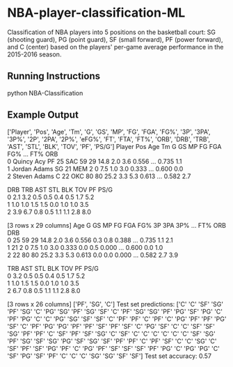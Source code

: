 # NBA-player-classification-ML
Classification of NBA players into 5 positions on the basketball court: SG (shooting guard), PG (point guard), SF (small forward), PF (power forward), and C (center) based on the players' per-game average performance in the 2015-2016 season.
## Running Instructions
python NBA-Classification
## Example Output
['Player', 'Pos', 'Age', 'Tm', 'G', 'GS', 'MP', 'FG', 'FGA', 'FG%', '3P', '3PA', '3P%', '2P', '2PA', '2P%', 'eFG%', 'FT', 'FTA', 'FT%', 'ORB', 'DRB', 'TRB', 'AST', 'STL', 'BLK', 'TOV', 'PF', 'PS/G']
         Player Pos  Age   Tm   G  GS    MP   FG  FGA    FG%  ...    FT%  ORB  \
0    Quincy Acy  PF   25  SAC  59  29  14.8  2.0  3.6  0.556  ...  0.735  1.1   
1  Jordan Adams  SG   21  MEM   2   0   7.5  1.0  3.0  0.333  ...  0.600  0.0   
2  Steven Adams   C   22  OKC  80  80  25.2  3.3  5.3  0.613  ...  0.582  2.7   

   DRB  TRB  AST  STL  BLK  TOV   PF  PS/G  
0  2.1  3.2  0.5  0.5  0.4  0.5  1.7   5.2  
1  1.0  1.0  1.5  1.5  0.0  1.0  1.0   3.5  
2  3.9  6.7  0.8  0.5  1.1  1.1  2.8   8.0  

[3 rows x 29 columns]
   Age   G  GS    MP   FG  FGA    FG%   3P  3PA    3P%  ...    FT%  ORB  DRB  \
0   25  59  29  14.8  2.0  3.6  0.556  0.3  0.8  0.388  ...  0.735  1.1  2.1   
1   21   2   0   7.5  1.0  3.0  0.333  0.0  0.5  0.000  ...  0.600  0.0  1.0   
2   22  80  80  25.2  3.3  5.3  0.613  0.0  0.0  0.000  ...  0.582  2.7  3.9   

   TRB  AST  STL  BLK  TOV   PF  PS/G  
0  3.2  0.5  0.5  0.4  0.5  1.7   5.2  
1  1.0  1.5  1.5  0.0  1.0  1.0   3.5  
2  6.7  0.8  0.5  1.1  1.1  2.8   8.0  

[3 rows x 26 columns]
['PF', 'SG', 'C']
Test set predictions:
['C' 'C' 'SF' 'SG' 'PF' 'SG' 'C' 'PG' 'SG' 'PF' 'SG' 'SF' 'C' 'PF' 'SG'
 'SG' 'PF' 'PG' 'SF' 'PG' 'C' 'PF' 'PG' 'C' 'C' 'PG' 'SG' 'SF' 'SF' 'C'
 'PF' 'PF' 'C' 'PF' 'C' 'PG' 'PF' 'PF' 'PG' 'SF' 'C' 'PF' 'PG' 'PG' 'PF'
 'PF' 'SF' 'PF' 'SF' 'C' 'PG' 'SF' 'C' 'C' 'SF' 'SF' 'SG' 'PF' 'PF' 'C'
 'SF' 'PF' 'SF' 'SG' 'C' 'SF' 'C' 'C' 'C' 'C' 'C' 'C' 'SF' 'SG' 'PF' 'SG'
 'SF' 'SG' 'PG' 'SF' 'SG' 'SF' 'PF' 'PF' 'C' 'PF' 'SF' 'C' 'C' 'SG' 'C'
 'SF' 'PF' 'SF' 'PG' 'PF' 'C' 'PG' 'PF' 'SF' 'SF' 'SF' 'PF' 'PG' 'C' 'PG'
 'PG' 'C' 'SF' 'PG' 'SF' 'PF' 'C' 'C' 'C' 'SG' 'SG' 'SF' 'SF']
Test set accuracy: 0.57
